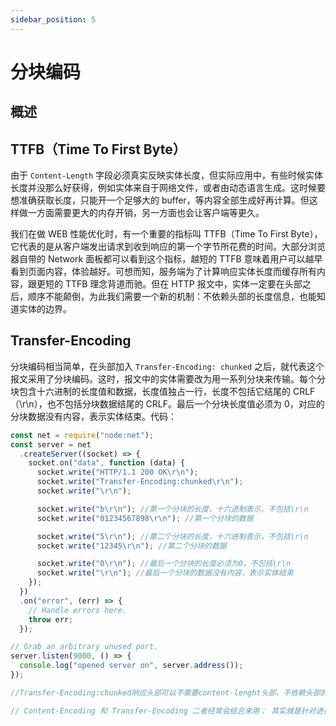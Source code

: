 ```yaml
---
sidebar_position: 5
---
```


# 分块编码

## 概述

## TTFB（Time To First Byte）

由于 `Content-Length` 字段必须真实反映实体长度，但实际应用中，有些时候实体长度并没那么好获得，例如实体来自于网络文件，或者由动态语言生成。这时候要想准确获取长度，只能开一个足够大的 buffer，等内容全部生成好再计算。但这样做一方面需要更大的内存开销，另一方面也会让客户端等更久。

我们在做 WEB 性能优化时，有一个重要的指标叫 TTFB（Time To First Byte），它代表的是从客户端发出请求到收到响应的第一个字节所花费的时间。大部分浏览器自带的 Network 面板都可以看到这个指标，越短的 TTFB 意味着用户可以越早看到页面内容，体验越好。可想而知，服务端为了计算响应实体长度而缓存所有内容，跟更短的 TTFB 理念背道而驰。但在 HTTP 报文中，实体一定要在头部之后，顺序不能颠倒，为此我们需要一个新的机制：不依赖头部的长度信息，也能知道实体的边界。

## Transfer-Encoding

分块编码相当简单，在头部加入 `Transfer-Encoding: chunked` 之后，就代表这个报文采用了分块编码。这时，报文中的实体需要改为用一系列分块来传输。每个分块包含十六进制的长度值和数据，长度值独占一行，长度不包括它结尾的 CRLF（\r\n），也不包括分块数据结尾的 CRLF。最后一个分块长度值必须为 0，对应的分块数据没有内容，表示实体结束。代码：

```js
const net = require("node:net");
const server = net
  .createServer((socket) => {
    socket.on("data", function (data) {
      socket.write("HTTP/1.1 200 OK\r\n");
      socket.write("Transfer-Encoding:chunked\r\n");
      socket.write("\r\n");

      socket.write("b\r\n"); //第一个分块的长度，十六进制表示，不包括\r\n
      socket.write("01234567898\r\n"); //第一个分块的数据

      socket.write("5\r\n"); //第二个分块的长度，十六进制表示，不包括\r\n
      socket.write("12345\r\n"); //第二个分块的数据

      socket.write("0\r\n"); //最后一个分块的长度必须为0，不包括\r\n
      socket.write("\r\n"); //最后一个分块的数据没有内容，表示实体结束
    });
  })
  .on("error", (err) => {
    // Handle errors here.
    throw err;
  });

// Grab an arbitrary unused port.
server.listen(9000, () => {
  console.log("opened server on", server.address());
});

//Transfer-Encoding:chunked响应头部可以不需要content-lenght头部，不依赖头部的长度信息，也能知道实体的边界

// Content-Encoding 和 Transfer-Encoding 二者经常会结合来用； 其实就是针对进行了内容编码（压缩）的内容再进行传输编码（分块）
```